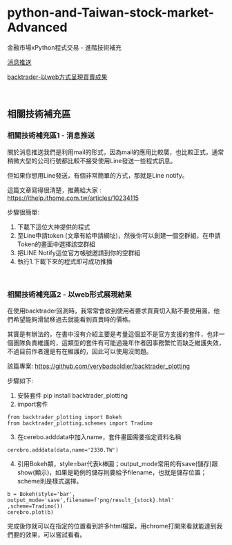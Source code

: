 # python-and-Taiwan-stock-market-Advanced
金融市場xPython程式交易 - 進階技術補充

[消息推送](https://github.com/arleigh418/python-and-Taiwan-stock-market-Advanced#%E7%9B%B8%E9%97%9C%E6%8A%80%E8%A1%93%E8%A3%9C%E5%85%85%E5%8D%801---%E6%B6%88%E6%81%AF%E6%8E%A8%E9%80%81)

[backtrader-以web方式呈現買賣成果](https://github.com/arleigh418/python-and-Taiwan-stock-market-Advanced#%E7%9B%B8%E9%97%9C%E6%8A%80%E8%A1%93%E8%A3%9C%E5%85%85%E5%8D%802---%E4%BB%A5web%E5%BD%A2%E5%BC%8F%E5%B1%95%E7%8F%BE%E7%B5%90%E6%9E%9C)

<br>

## 相關技術補充區
### 相關技術補充區1 - 消息推送
關於消息推送我們是利用mail的形式，因為mail的應用比較廣，也比較正式，通常稍微大型的公司行號都比較不接受使用Line發送一些程式訊息。

但如果你想用Line發送，有個非常簡單的方式，那就是Line notify。

這篇文章寫得很清楚，推薦給大家 : https://ithelp.ithome.com.tw/articles/10234115

步驟很簡單:
1. 下載下這位大神提供的程式
2. 至Line申請token (文章有給申請網址)，然後你可以創建一個空群組，在申請Token的畫面中選擇該空群組
3. 把LINE Notify這位官方帳號邀請到你的空群組
4. 執行1.下載下來的程式即可成功推播
<br>

### 相關技術補充區2 - 以web形式展現結果
在使用backtrader回測時，我常常會收到使用者要求買賣切入點不要使用圖，他們希望能夠滑鼠移過去就能看到買賣時的價格。

其實是有辦法的，在書中沒有介紹主要是考量這個並不是官方支援的套件，也非一個團隊負責維護的，這類型的套件有可能過幾年作者因事務繁忙而缺乏維護失效，不過目前作者還是有在維護的，因此可以使用沒問題。

該篇專案: https://github.com/verybadsoldier/backtrader_plotting

步驟如下:
1. 安裝套件 pip install backtrader_plotting
2. import套件
```
from backtrader_plotting import Bokeh
from backtrader_plotting.schemes import Tradimo
```

3. 在cerebo.adddata中加入name，套件畫圖需要指定資料名稱
```
cerebro.adddata(data,name='2330.TW')
```

4. 引用Bokeh類，style=bar代表k棒圖；output_mode常用的有save(儲存)跟show(顯示)，如果是範例的儲存則要給予filename，也就是儲存位置；scheme則是樣式選擇。
```
b = Bokeh(style='bar', output_mode='save',filename=f'png/result_{stock}.html' ,scheme=Tradimo())
cerebro.plot(b)
```

完成後你就可以在指定的位置看到許多html檔案，用chrome打開來看就能達到我們要的效果，可以嘗試看看。
<br>
